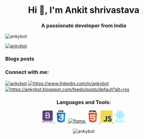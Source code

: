 <h1 align="center">Hi 👋, I'm Ankit shrivastava</h1>
<h3 align="center">A passionate developer from India</h3>

<p align="left"> <img src="https://komarev.com/ghpvc/?username=ankybot&label=Profile%20views&color=0e75b6&style=flat" alt="ankybot" /> </p>

<p align="left"> <a href="https://twitter.com/ankybot" target="blank"><img src="https://img.shields.io/twitter/follow/ankybot?logo=twitter&style=for-the-badge" alt="ankybot" /></a> </p>

### Blogs posts
<!-- BLOG-POST-LIST:START -->
<!-- BLOG-POST-LIST:END -->
<div align="center">
  <h3 align="left">Connect with me:</h3>
  <p align="left">
  <a href="https://twitter.com/ankybot" target="blank"><img align="center" src="https://raw.githubusercontent.com/rahuldkjain/github-profile-readme-generator/master/src/images/icons/Social/twitter.svg" alt="ankybot" height="30" width="40" /></a>
  <a href="https://linkedin.com/in/https://www.linkedin.com/in/ankybot" target="blank"><img align="center" src="https://raw.githubusercontent.com/rahuldkjain/github-profile-readme-generator/master/src/images/icons/Social/linked-in-alt.svg" alt="https://www.linkedin.com/in/ankybot" height="30" width="40" /></a>
  <a href="/https://ankybot.blogspot.com/feeds/posts/default?alt=rss" target="blank"><img align="center" src="https://raw.githubusercontent.com/rahuldkjain/github-profile-readme-generator/master/src/images/icons/Social/rss.svg" alt="https://ankybot.blogspot.com/feeds/posts/default?alt=rss" height="30" width="40" /></a>
  </p>

  <h3>Languages and Tools:</h3>
  <p> <a href="https://getbootstrap.com" target="_blank"> <img src="https://raw.githubusercontent.com/devicons/devicon/master/icons/bootstrap/bootstrap-plain-wordmark.svg" alt="bootstrap" width="40" height="40"/> </a> <a href="https://www.w3schools.com/css/" target="_blank"> <img src="https://raw.githubusercontent.com/devicons/devicon/master/icons/css3/css3-original-wordmark.svg" alt="css3" width="40" height="40"/> </a> <a href="https://www.figma.com/" target="_blank"> <img src="https://www.vectorlogo.zone/logos/figma/figma-icon.svg" alt="figma" width="40" height="40"/> </a> <a href="https://www.w3.org/html/" target="_blank"> <img src="https://raw.githubusercontent.com/devicons/devicon/master/icons/html5/html5-original-wordmark.svg" alt="html5" width="40" height="40"/> </a> <a href="https://developer.mozilla.org/en-US/docs/Web/JavaScript" target="_blank"> <img src="https://raw.githubusercontent.com/devicons/devicon/master/icons/javascript/javascript-original.svg" alt="javascript" width="40" height="40"/> </a> <a href="https://reactjs.org/" target="_blank"> <img src="https://raw.githubusercontent.com/devicons/devicon/master/icons/react/react-original-wordmark.svg" alt="react" width="40" height="40"/> </a> </p>

  <p><img align="center" src="https://github-readme-stats.vercel.app/api/top-langs?username=ankybot&show_icons=true&locale=en&layout=compact" alt="ankybot" /></p>
<div>


<!--
**ankyBot/ankyBot** is a ✨ _special_ ✨ repository because its `README.md` (this file) appears on your GitHub profile.

Here are some ideas to get you started:

- 🔭 I’m currently working on ...
- 🌱 I’m currently learning ...
- 👯 I’m looking to collaborate on ...
- 🤔 I’m looking for help with ...
- 💬 Ask me about ...
- 📫 How to reach me: ...
- 😄 Pronouns: ...
- ⚡ Fun fact: ...
-->

